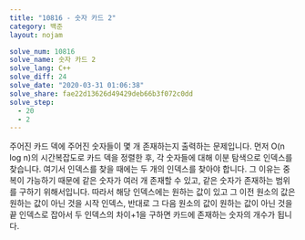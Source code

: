 ```yaml
---
title: "10816 - 숫자 카드 2"
category: 백준
layout: nojam

solve_num: 10816
solve_name: 숫자 카드 2
solve_lang: C++
solve_diff: 24
solve_date: "2020-03-31 01:06:38"
solve_share: fae22d13626d49429deb66b3f072c0dd
solve_step:
  - 20
  - 2
---
```


주어진 카드 덱에 주어진 숫자들이 몇 개 존재하는지 출력하는 문제입니다. 먼저 O(n log n)의 시간복잡도로 카드 덱을 정렬한 후, 각 숫자들에 대해 이분 탐색으로 인덱스를 찾습니다. 여기서 인덱스를 찾을 때에는 두 개의 인덱스를 찾아야 합니다. 그 이유는 중복이 가능하기 때문에 같은 숫자가 여러 개 존재할 수 있고, 같은 숫자가 존재하는 범위를 구하기 위해서입니다. 따라서 해당 인덱스에는 원하는 값이 있고 그 이전 원소의 값은 원하는 값이 아닌 것을 시작 인덱스, 반대로 그 다음 원소의 값이 원하는 값이 아닌 것을 끝 인덱스로 잡아서 두 인덱스의 차이+1을 구하면 카드에 존재하는 숫자의 개수가 됩니다.
